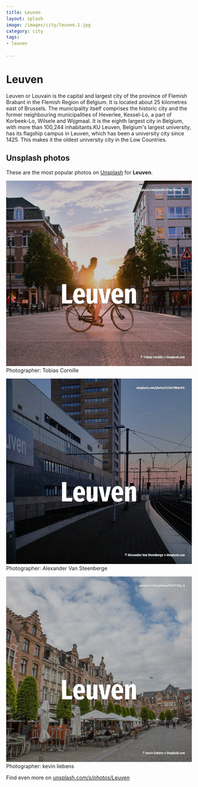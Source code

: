 ```yaml
---
title: Leuven
layout: splash
image: /images/city/leuven.1.jpg
category: city
tags:
- leuven

---
```

# Leuven

Leuven  or Louvain  is the capital and largest city of the province of Flemish Brabant in the  Flemish Region of Belgium. It is located about 25 kilometres  east of Brussels. The municipality itself comprises the historic city and the former neighbouring municipalities of  Heverlee, Kessel-Lo, a part of Korbeek-Lo, Wilsele and Wijgmaal. It is the eighth largest city in Belgium, with more than 100,244 inhabitants.KU Leuven, Belgium's  largest university, has its flagship campus in Leuven, which has been a university city since 1425. This makes it the oldest university city in the Low Countries. 

 
## Unsplash photos
These are the most popular photos on [Unsplash](https://unsplash.com) for **Leuven**.
 
![Leuven](/images/city/leuven.1.jpg)
Photographer:  Tobias Cornille
 
![Leuven](/images/city/leuven.2.jpg)
Photographer:  Alexander Van Steenberge
 
![Leuven](/images/city/leuven.3.jpg)
Photographer:  kevin liebens
 
Find even more on [unsplash.com/s/photos/Leuven](https://unsplash.com/s/photos/Leuven)
 
